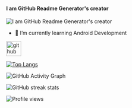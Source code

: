#### I am GitHub Readme Generator's creator
![I am GitHub Readme Generator's creator](https://thumbs.dreamstime.com/b/binary-code-computer-background-artificial-intelligence-digital-eye-abstract-technology-background-java-coding-binary-code-180725720.jpg)


- 🌱 I’m currently learning Android Development 


[<img src='https://cdn.jsdelivr.net/npm/simple-icons@3.0.1/icons/github.svg' alt='github' height='40'>](https://github.com/SalimmReza)  

[![Top Langs](https://github-readme-stats.vercel.app/api/top-langs/?username=SalimmReza)](https://github.com/anuraghazra/github-readme-stats)

![GitHub Activity Graph](https://activity-graph.herokuapp.com/graph?username=SalimmReza)  

![GitHub streak stats](https://github-readme-streak-stats.herokuapp.com/?user=SalimmReza)  

![Profile views](https://gpvc.arturio.dev/SalimmReza)  

